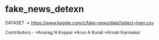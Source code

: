 # fake_news_detexn

DATASET -> https://www.kaggle.com/c/fake-news/data?select=train.csv

Contributors -
*Anurag N Koppal
*Arun A Kurali
*Arnab Karmakar
